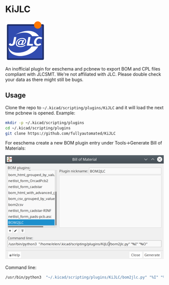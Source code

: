 # KiJLC

![KiJLC logo](img/KiJLC_128x128.png)

An inofficial plugin for eeschema and pcbnew to export BOM and CPL files compliant with JLCSMT. We're not affiliated with JLC. Please double check your data as there might still be bugs.

## Usage

Clone the repo to `~/.kicad/scripting/plugins/KiJLC` and it will load the next time pcbnew is opened. Example:  
```sh
mkdir -p ~/.kicad/scripting/plugins
cd ~/.kicad/scripting/plugins
git clone https://github.com/fullyautomated/KiJLC
```

For eeschema create a new BOM plugin entry under Tools->Generate Bill of Materials:

![BOM Dialog](img/BOM_dialog.png)

Command line:

```sh
/usr/bin/python3  "~/.kicad/scripting/plugins/KiJLC/bom2jlc.py" "%I" "%O"
```

